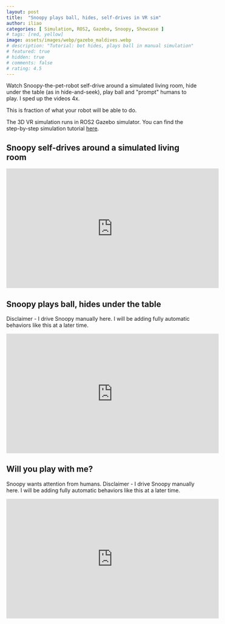 ```yaml
---
layout: post
title:  "Snoopy plays ball, hides, self-drives in VR sim"
author: iliao
categories: [ Simulation, ROS2, Gazebo, Snoopy, Showcase ]
# tags: [red, yellow]
image: assets/images/webp/gazebo_maldives.webp
# description: "Tutorial: bot hides, plays ball in manual simulation"
# featured: true
# hidden: true
# comments: false
# rating: 4.5
---
```

Watch Snoopy-the-pet-robot self-drive around a simulated living room,
hide under the table (as in hide-and-seek), play ball and "prompt" humans to play.
I sped up the videos 4x.

This is fraction of what your robot will be able to do.

The 3D VR simulation runs in ROS2 Gazebo simulator. You can find the step-by-step simulation tutorial
[here](https://kaia.ai/blog/gazebo-3d-simulation-tutorial).

## Snoopy self-drives around a simulated living room
<div class="text-center">
<iframe width="560" height="315" src="https://www.youtube.com/embed/CwbzGkAYg1U?si=q3qjaU5NG91-VK5I" title="YouTube video player" frameborder="0" allow="accelerometer; autoplay; clipboard-write; encrypted-media; gyroscope; picture-in-picture; web-share" allowfullscreen></iframe>
</div>

## Snoopy plays ball, hides under the table
Disclaimer - I drive Snoopy manually here. I will be adding fully automatic behaviors like this at a later time.
<div class="text-center">
<iframe width="560" height="315" src="https://www.youtube.com/embed/p2q-DGV23C8?si=kZu9O23zMQeq5RyS" title="YouTube video player" frameborder="0" allow="accelerometer; autoplay; clipboard-write; encrypted-media; gyroscope; picture-in-picture; web-share" allowfullscreen></iframe>
</div>

## Will you play with me?
Snoopy wants attention from humans. Disclaimer - I drive Snoopy manually here. I will be adding fully automatic behaviors like this at a later time.
<div class="text-center">
<iframe width="560" height="315" src="https://www.youtube.com/embed/SZCuKf61_6E?si=Kgpx6dZA5Uen28eZ" title="YouTube video player" frameborder="0" allow="accelerometer; autoplay; clipboard-write; encrypted-media; gyroscope; picture-in-picture; web-share" allowfullscreen></iframe>
</div>
